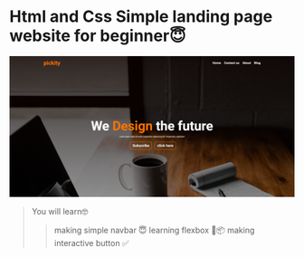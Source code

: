 # **Html and Css Simple landing page website for beginner😇**

![Simple landing page](./preview/preview.PNG)

> You will learn🤓
>
> > making simple navbar 😇
> > learning flexbox 💪📦
> > making interactive button ✅
